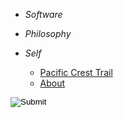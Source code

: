 
- <i class="sidebar-heading">Software</i>
  <!-- - <a href="/spatial_weighted_overlay"><span>Spatial Weighted Overlay</span></a>
  - <a href="/vue_notes"><span>Vue Notes</span></a> -->
  <!-- - <a href="/image_binarization"><span>Image Binarization</span></a> -->
  <!-- - <a href="/react_lifecycle"><span>React Lifecycle</span></a> -->
  <!-- - <a href="/vue_cli"><span>vue-cli</span></a> -->
  <!-- - <a href="/aws_exam"><span>AWS Certification</span></a> -->
  <!-- - <a href="/data_structures"><span>Data Structures Index -->
  <!-- - <a href="/dds"><span>DDS -->
  <!-- - <a href="/electron"><span>Electron -->
  <!-- - <a href="/sql"><span>SQL</span></a> -->
  <!-- - <a href="/sql"><span>SQL</span></a> -->
  
- <i class="sidebar-heading">Philosophy</i></a>
  <!-- - <a href="/deconstruction"><span>Deconstruction</span></a> -->

- <i class="sidebar-heading">Self</i>
  - <a href="/pacific_crest_trail"><span>Pacific Crest Trail</span></a>
  <!-- - <a href="/portfolio"><span>Portfolio</span></a> -->
  - <a href="/about"><span>About</span></a>

<input  id='theme-toggle-button' class="" onclick='window.docsify.plugins.toggleTheme()' type='image' src='./static/assets/theme/moon.svg'/>


  <!-- - <a href="/330_marathon"><span>3:30 Marathon</span></a> -->

  <!-- - <a href="/deconstruction"><span>Cultural Regression to Mean</span></a> --> 
  <!-- - <a href="/mary_anning"><span>Mary Anning</span></a> -->
  <!-- - <a href="/carl_ferris_miller"><span>Carl Ferris Miller</span></a> -->
  <!-- - <a href="/the_bathroom"><span>The Bathroom</span></a> -->
  <!-- - <a href="/depression"><span>Depression</span></a> -->